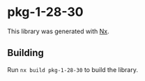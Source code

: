# pkg-1-28-30

This library was generated with [Nx](https://nx.dev).

## Building

Run `nx build pkg-1-28-30` to build the library.
